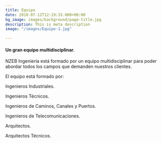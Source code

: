 ```yaml
---
title: Equipo
date: 2018-07-12T12:19:33.000+00:00
bg_image: images/background/page-title.jpg
description: This is meta description
image: "/images/Equipo-1.jpg"

---
```

#### Un gran equipo multidisciplinar.

NZEB Ingeniería está formado por un equipo multidisciplinar para poder abordar todos los campos que demanden nuestros clientes.

El equipo está formado por:

Ingenieros Industriales.

Ingenieros Técnicos.

Ingenieros de Caminos, Canales y Puertos.

Ingenieros de Telecomunicaciones.

Arquitectos.

Arquitectos Técnicos.